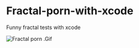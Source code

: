 Fractal-porn-with-xcode
=======================

Funny fractal tests with xcode

![Fractal porn .Gif](https://raw.githubusercontent.com/Rerel/Fractal-porn-with-xcode/master/fractal-porn.gif)
